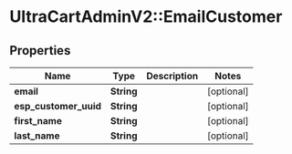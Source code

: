 # UltraCartAdminV2::EmailCustomer

## Properties
Name | Type | Description | Notes
------------ | ------------- | ------------- | -------------
**email** | **String** |  | [optional] 
**esp_customer_uuid** | **String** |  | [optional] 
**first_name** | **String** |  | [optional] 
**last_name** | **String** |  | [optional] 


